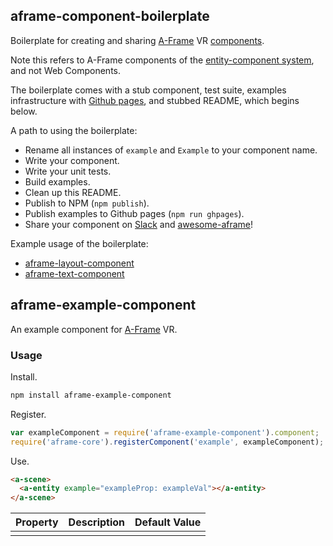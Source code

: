 ## aframe-component-boilerplate

Boilerplate for creating and sharing [A-Frame](https://aframe.io) VR
[components](https://aframe.io/docs/core/component.html).

Note this refers to A-Frame components of the [entity-component
system](https://en.wikipedia.org/wiki/Entity_component_system), and not Web
Components.

The boilerplate comes with a stub component, test suite, examples
infrastructure with [Github pages](https://pages.github.com/), and stubbed
README, which begins below.

A path to using the boilerplate:

- Rename all instances of `example` and `Example` to your component name.
- Write your component.
- Write your unit tests.
- Build examples.
- Clean up this README.
- Publish to NPM (`npm publish`).
- Publish examples to Github pages (`npm run ghpages`).
- Share your component on [Slack](http://aframevr.slack.com/) and [awesome-aframe](https://github.com/aframevr/awesome-aframe)!

Example usage of the boilerplate:

- [aframe-layout-component](https://github.com/ngokevin/aframe-layout-component)
- [aframe-text-component](https://github.com/ngokevin/aframe-text-component)

## aframe-example-component

An example component for [A-Frame](https://aframe.io) VR.

### Usage

Install.

```bash
npm install aframe-example-component
```

Register.

```js
var exampleComponent = require('aframe-example-component').component;
require('aframe-core').registerComponent('example', exampleComponent);
```

Use.

```html
<a-scene>
  <a-entity example="exampleProp: exampleVal"></a-entity>
</a-scene>
```

| Property | Description | Default Value |
| -------- | ----------- | ------------- |
|          |             |               |
